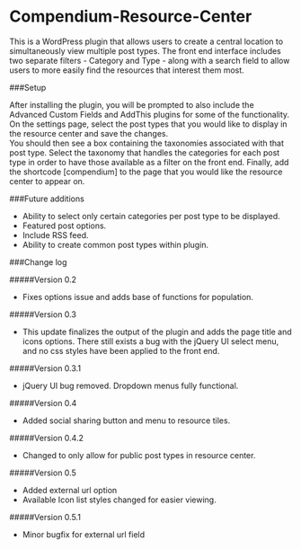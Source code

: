 # Compendium-Resource-Center

This is a WordPress plugin that allows users to create a central location to simultaneously view multiple post types.  The front end interface includes two separate filters - Category and Type - along with a search field to allow users to more easily find the resources that interest them most.

###Setup

After installing the plugin, you will be prompted to also include the Advanced Custom Fields and AddThis plugins for some of the functionality.  
On the settings page, select the post types that you would like to display in the resource center and save the changes.  
You should then see a box containing the taxonomies associated with that post type.  Select the taxonomy that handles the categories for each post type in order to have those available as a filter on the front end.
Finally, add the shortcode [compendium] to the page that you would like the resource center to appear on.

###Future additions
- Ability to select only certain categories per post type to be displayed.
- Featured post options.
- Include RSS feed.
- Ability to create common post types within plugin.

###Change log

#####Version 0.2
* Fixes options issue and adds base of functions for population.

#####Version 0.3
* This update finalizes the output of the plugin and adds the page title and icons options. There still exists a bug with the jQuery UI select menu, and no css styles have been applied to the front end.

#####Version 0.3.1
* jQuery UI bug removed.  Dropdown menus fully functional.

#####Version 0.4
* Added social sharing button and menu to resource tiles.

#####Version 0.4.2
* Changed to only allow for public post types in resource center.

#####Version 0.5
* Added external url option
* Available Icon list styles changed for easier viewing. 

#####Version 0.5.1
* Minor bugfix for external url field